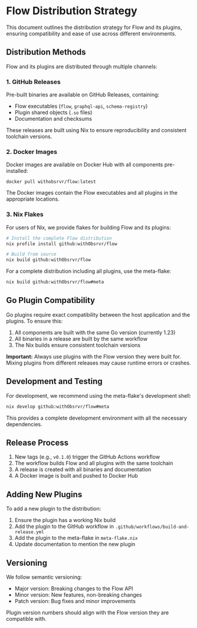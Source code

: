 # Flow Distribution Strategy

This document outlines the distribution strategy for Flow and its plugins, ensuring compatibility and ease of use across different environments.

## Distribution Methods

Flow and its plugins are distributed through multiple channels:

### 1. GitHub Releases

Pre-built binaries are available on GitHub Releases, containing:
- Flow executables (`flow`, `graphql-api`, `schema-registry`)
- Plugin shared objects (`.so` files)
- Documentation and checksums

These releases are built using Nix to ensure reproducibility and consistent toolchain versions.

### 2. Docker Images

Docker images are available on Docker Hub with all components pre-installed:
```
docker pull withobsrvr/flow:latest
```

The Docker images contain the Flow executables and all plugins in the appropriate locations.

### 3. Nix Flakes

For users of Nix, we provide flakes for building Flow and its plugins:

```bash
# Install the complete Flow distribution
nix profile install github:withObsrvr/flow

# Build from source
nix build github:withObsrvr/flow
```

For a complete distribution including all plugins, use the meta-flake:

```bash
nix build github:withObsrvr/flow#meta
```

## Go Plugin Compatibility

Go plugins require exact compatibility between the host application and the plugins. To ensure this:

1. All components are built with the same Go version (currently 1.23)
2. All binaries in a release are built by the same workflow
3. The Nix builds ensure consistent toolchain versions

**Important:** Always use plugins with the Flow version they were built for. Mixing plugins from different releases may cause runtime errors or crashes.

## Development and Testing

For development, we recommend using the meta-flake's development shell:

```bash
nix develop github:withObsrvr/flow#meta
```

This provides a complete development environment with all the necessary dependencies.

## Release Process

1. New tags (e.g., `v0.1.0`) trigger the GitHub Actions workflow
2. The workflow builds Flow and all plugins with the same toolchain
3. A release is created with all binaries and documentation
4. A Docker image is built and pushed to Docker Hub

## Adding New Plugins

To add a new plugin to the distribution:

1. Ensure the plugin has a working Nix build
2. Add the plugin to the GitHub workflow in `.github/workflows/build-and-release.yml`
3. Add the plugin to the meta-flake in `meta-flake.nix`
4. Update documentation to mention the new plugin

## Versioning

We follow semantic versioning:
- Major version: Breaking changes to the Flow API
- Minor version: New features, non-breaking changes
- Patch version: Bug fixes and minor improvements

Plugin version numbers should align with the Flow version they are compatible with. 